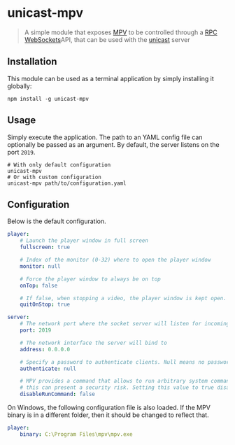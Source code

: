 # unicast-mpv
> A simple module that exposes [MPV](http://mpv.io/) to be controlled through a [RPC WebSockets](https://github.com/elpheria/rpc-websockets)API, that can be used with the [unicast](https://github.com/pedromsilvapt/unicast) server

## Installation
This module can be used as a terminal application by simply installing it globally:

```shell
npm install -g unicast-mpv
```
## Usage
Simply execute the application. The path to an YAML config file can optionally be passed as an argument. By default, the server listens on the port `2019`.
```shell
# With only default configuration
unicast-mpv
# Or with custom configuration
unicast-mpv path/to/configuration.yaml
```

## Configuration
Below is the default configuration.
```yaml
player:
    # Launch the player window in full screen
    fullscreen: true

    # Index of the monitor (0-32) where to open the player window
    monitor: null

    # Force the player window to always be on top
    onTop: false

    # If false, when stopping a video, the player window is kept open. If true, it is automatically closed
    quitOnStop: true

server:
    # The network port where the socket server will listen for incoming connections
    port: 2019

    # The network interface the server will bind to
    address: 0.0.0.0

    # Specify a password to authenticate clients. Null means no password
    authenticate: null

    # MPV provides a command that allows to run arbitrary system commands. In unprotected environments, 
    # this can present a security risk. Setting this value to true disables the command from socket requests
    disableRunCommand: false
```

On Windows, the following configuration file is also loaded. If the MPV binary is in a different folder, then it should be changed to reflect that.
```yaml
player:
    binary: C:\Program Files\mpv\mpv.exe
```